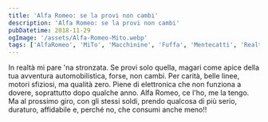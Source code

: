 ```yaml
---
title: 'Alfa Romeo: se la provi non cambi'
description: 'Alfa Romeo: se la provi non cambi'
pubDatetime: 2018-11-29
ogImage: '/assets/Alfa-Romeo-Mito.webp'
tags: ['AlfaRomeo', 'MiTo', 'Macchinine', 'Fuffa', 'Mentecatti', 'Realtà']
---
```


In realtà mi pare 'na stronzata. Se provi solo quella, magari come apice della tua avventura automobilistica, forse, non cambi.
Per carità, belle linee, motori sfiziosi, ma qualità zero. Piene di elettronica che non funziona a dovere, soprattutto dopo qualche anno.
Alfa Romeo, ce l'ho, me la tengo. Ma al prossimo giro, con gli stessi soldi, prendo qualcosa di più serio, duraturo, affidabile e, perché no, che consumi anche meno!!

